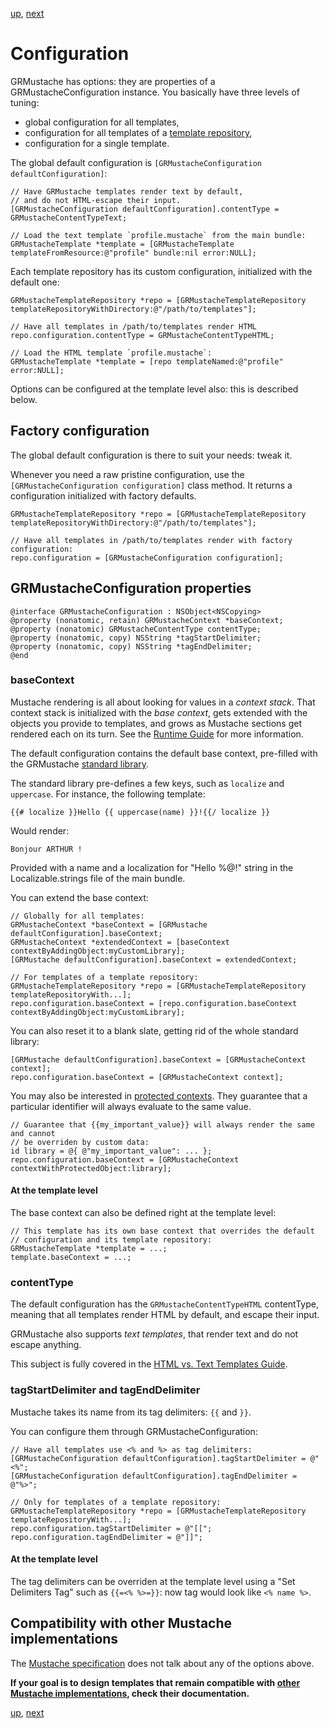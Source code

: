 [up](../../../../GRMustache#documentation), [next](html_vs_text.md)

Configuration
=============

GRMustache has options: they are properties of a GRMustacheConfiguration instance. You basically have three levels of tuning:

- global configuration for all templates,
- configuration for all templates of a [template repository](template_repositories.md),
- configuration for a single template.

The global default configuration is `[GRMustacheConfiguration defaultConfiguration]`:

```objc
// Have GRMustache templates render text by default,
// and do not HTML-escape their input.
[GRMustacheConfiguration defaultConfiguration].contentType = GRMustacheContentTypeText;

// Load the text template `profile.mustache` from the main bundle:
GRMustacheTemplate *template = [GRMustacheTemplate templateFromResource:@"profile" bundle:nil error:NULL];
```

Each template repository has its custom configuration, initialized with the default one:

```objc
GRMustacheTemplateRepository *repo = [GRMustacheTemplateRepository templateRepositoryWithDirectory:@"/path/to/templates"];

// Have all templates in /path/to/templates render HTML
repo.configuration.contentType = GRMustacheContentTypeHTML;

// Load the HTML template `profile.mustache`:
GRMustacheTemplate *template = [repo templateNamed:@"profile" error:NULL];
```

Options can be configured at the template level also: this is described below.


Factory configuration
---------------------

The global default configuration is there to suit your needs: tweak it.

Whenever you need a raw pristine configuration, use the `[GRMustacheConfiguration configuration]` class method. It returns a configuration initialized with factory defaults.

```objc
GRMustacheTemplateRepository *repo = [GRMustacheTemplateRepository templateRepositoryWithDirectory:@"/path/to/templates"];

// Have all templates in /path/to/templates render with factory configuration:
repo.configuration = [GRMustacheConfiguration configuration];
```

GRMustacheConfiguration properties
----------------------------------

```objc
@interface GRMustacheConfiguration : NSObject<NSCopying>
@property (nonatomic, retain) GRMustacheContext *baseContext;
@property (nonatomic) GRMustacheContentType contentType;
@property (nonatomic, copy) NSString *tagStartDelimiter;
@property (nonatomic, copy) NSString *tagEndDelimiter;
@end
```

### baseContext

Mustache rendering is all about looking for values in a *context stack*. That context stack is initialized with the *base context*, gets extended with the objects you provide to templates, and grows as Mustache sections get rendered each on its turn. See the [Runtime Guide](runtime.md) for more information.

The default configuration contains the default base context, pre-filled with the GRMustache [standard library](standard_library.md).

The standard library pre-defines a few keys, such as `localize` and `uppercase`. For instance, the following template:

    {{# localize }}Hello {{ uppercase(name) }}!{{/ localize }}

Would render:

    Bonjour ARTHUR !

Provided with a name and a localization for "Hello %@!" string in the Localizable.strings file of the main bundle.

You can extend the base context:

```objc
// Globally for all templates:
GRMustacheContext *baseContext = [GRMustache defaultConfiguration].baseContext;
GRMustacheContext *extendedContext = [baseContext contextByAddingObject:myCustomLibrary];
[GRMustache defaultConfiguration].baseContext = extendedContext;

// For templates of a template repository:
GRMustacheTemplateRepository *repo = [GRMustacheTemplateRepository templateRepositoryWith...];
repo.configuration.baseContext = [repo.configuration.baseContext contextByAddingObject:myCustomLibrary];
```

You can also reset it to a blank slate, getting rid of the whole standard library:

```objc
[GRMustache defaultConfiguration].baseContext = [GRMustacheContext context];
repo.configuration.baseContext = [GRMustacheContext context];
```

You may also be interested in [protected contexts](protected_contexts.md). They guarantee that a particular identifier will always evaluate to the same value.

```objc
// Guarantee that {{my_important_value}} will always render the same and cannot
// be overriden by custom data:
id library = @{ @"my_important_value": ... };
repo.configuration.baseContext = [GRMustacheContext contextWithProtectedObject:library];
```

#### At the template level

The base context can also be defined right at the template level:

```objc
// This template has its own base context that overrides the default
// configuration and its template repository:
GRMustacheTemplate *template = ...;
template.baseContext = ...;
```

### contentType

The default configuration has the `GRMustacheContentTypeHTML` contentType, meaning that all templates render HTML by default, and escape their input.

GRMustache also supports *text templates*, that render text and do not escape anything.

This subject is fully covered in the [HTML vs. Text Templates Guide](html_vs_text.md).


### tagStartDelimiter and tagEndDelimiter

Mustache takes its name from its tag delimiters: `{{` and `}}`.

You can configure them through GRMustacheConfiguration:

```objc
// Have all templates use <% and %> as tag delimiters:
[GRMustacheConfiguration defaultConfiguration].tagStartDelimiter = @"<%";
[GRMustacheConfiguration defaultConfiguration].tagEndDelimiter = @"%>";

// Only for templates of a template repository:
GRMustacheTemplateRepository *repo = [GRMustacheTemplateRepository templateRepositoryWith...];
repo.configuration.tagStartDelimiter = @"[[";
repo.configuration.tagEndDelimiter = @"]]";
```

#### At the template level

The tag delimiters can be overriden at the template level using a "Set Delimiters Tag" such as `{{=<% %>=}}`: now tag would look like `<% name %>`.


Compatibility with other Mustache implementations
-------------------------------------------------

The [Mustache specification](https://github.com/mustache/spec) does not talk about any of the options above.

**If your goal is to design templates that remain compatible with [other Mustache implementations](https://github.com/defunkt/mustache/wiki/Other-Mustache-implementations), check their documentation.**


[up](../../../../GRMustache#documentation), [next](html_vs_text.md)
